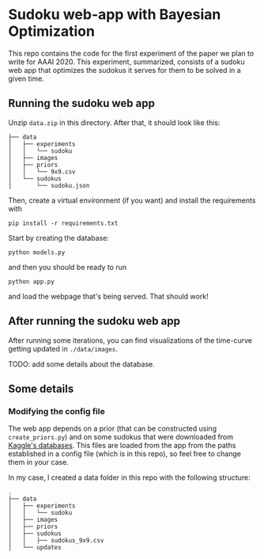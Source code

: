 # Sudoku web-app with Bayesian Optimization

This repo contains the code for the first experiment of the paper we plan to write for AAAI 2020. This experiment, summarized, consists of a sudoku web app that optimizes the sudokus it serves for them to be solved in a given time.

## Running the sudoku web app

Unzip `data.zip` in this directory. After that, it should look like this:

```
├── data
│   ├── experiments
│   │   └── sudoku
│   ├── images
│   ├── priors
│   │   └── 9x9.csv
│   └── sudokus
│       └── sudoku.json
```

Then, create a virtual environment (if you want) and install the requirements with

```
pip install -r requirements.txt
```

Start by creating the database:

```
python models.py
```

and then you should be ready to run

```
python app.py
```

and load the webpage that's being served. That should work!

## After running the sudoku web app

After running some iterations, you can find visualizations of the time-curve getting updated in `./data/images`.

TODO: add some details about the database.

## Some details

### Modifying the config file

The web app depends on a prior (that can be constructed using `create_priors.py`) and on some sudokus that were downloaded from [Kaggle's databases](https://www.kaggle.com/bryanpark/sudoku). This files are loaded from the app from the paths established in a config file (which is in this repo), so feel free to change them in your case.

In my case, I created a data folder in this repo with the following structure:

```
.
├── data
│   ├── experiments
│   │   └── sudoku
│   ├── images
│   ├── priors
│   ├── sudokus
│   │   ├── sudokus_9x9.csv
│   └── updates
```
